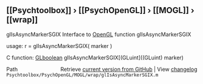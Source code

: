 ## [[Psychtoolbox]] &#8250; [[PsychOpenGL]] &#8250; [[MOGL]] &#8250; [[wrap]]

glIsAsyncMarkerSGIX  Interface to [OpenGL](OpenGL) function glIsAsyncMarkerSGIX  
  
usage:  r = glIsAsyncMarkerSGIX( marker )  
  
C function:  [GLboolean](GLboolean) glIsAsyncMarkerSGIX[(GLuint]((GLuint) marker)  




<div class="code_header" style="text-align:right;">
  <span style="float:left;">Path&nbsp;&nbsp;</span> <span class="counter">Retrieve <a href=
  "https://raw.github.com/Psychtoolbox-3/Psychtoolbox-3/beta/Psychtoolbox/PsychOpenGL/MOGL/wrap/glIsAsyncMarkerSGIX.m">current version from GitHub</a> | View <a href=
  "https://github.com/Psychtoolbox-3/Psychtoolbox-3/commits/beta/Psychtoolbox/PsychOpenGL/MOGL/wrap/glIsAsyncMarkerSGIX.m">changelog</a></span>
</div>
<div class="code">
  <code>Psychtoolbox/PsychOpenGL/MOGL/wrap/glIsAsyncMarkerSGIX.m</code>
</div>

